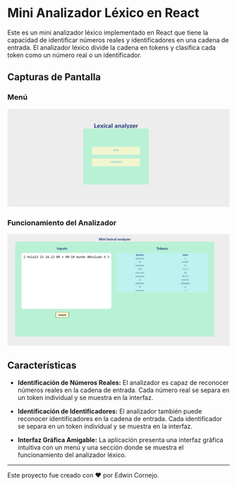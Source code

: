 # Mini Analizador Léxico en React

Este es un mini analizador léxico implementado en React que tiene la capacidad de identificar números reales y identificadores en una cadena de entrada. El analizador léxico divide la cadena en tokens y clasifica cada token como un número real o un identificador.

## Capturas de Pantalla

### Menú
![Menú](https://github.com/ed-corne/ProyectoSemTraductores2/blob/main/src/assets/menu_lexico.png)

### Funcionamiento del Analizador
![Funcionamiento del Analizador](https://github.com/ed-corne/ProyectoSemTraductores2/blob/main/src/assets/mini_lexico.png)


## Características

- **Identificación de Números Reales:** El analizador es capaz de reconocer números reales en la cadena de entrada. Cada número real se separa en un token individual y se muestra en la interfaz.

- **Identificación de Identificadores:** El analizador también puede reconocer identificadores en la cadena de entrada. Cada identificador se separa en un token individual y se muestra en la interfaz.

- **Interfaz Gráfica Amigable:** La aplicación presenta una interfaz gráfica intuitiva con un menú y una sección donde se muestra el funcionamiento del analizador léxico.

---

Este proyecto fue creado con ❤️ por Edwin Cornejo.


